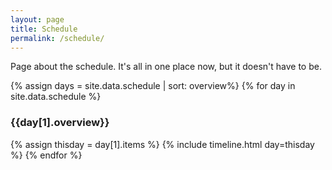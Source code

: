 ```yaml
---
layout: page
title: Schedule
permalink: /schedule/
---
```


Page about the schedule. It's all in one place now, but it doesn't have to be.

{% assign days = site.data.schedule | sort: overview%}
{% for day in  site.data.schedule %}
<h3>
    {{day[1].overview}}
</h3>
{% assign thisday = day[1].items %}
{% include timeline.html day=thisday %}
{% endfor %}
